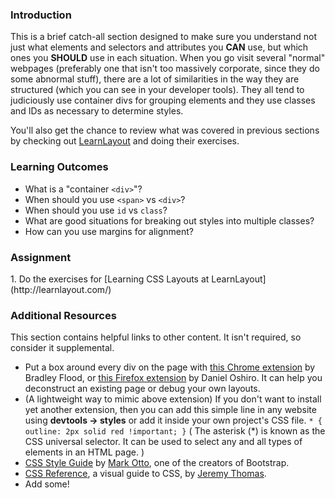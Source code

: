 ### Introduction

This is a brief catch-all section designed to make sure you understand not just what elements and selectors and attributes you **CAN** use, but which ones you **SHOULD** use in each situation.  When you go visit several "normal" webpages (preferably one that isn't too massively corporate, since they do some abnormal stuff), there are a lot of similarities in the way they are structured (which you can see in your developer tools).  They all tend to judiciously use container divs for grouping elements and they use classes and IDs as necessary to determine styles.

You'll also get the chance to review what was covered in previous sections by checking out [LearnLayout](http://www.learnlayout.com) and doing their exercises.

### Learning Outcomes

* What is a "container `<div>`"?
* When should you use `<span>` vs `<div>`?
* When should you use `id` vs `class`?
* What are good situations for breaking out styles into multiple classes?
* How can you use margins for alignment?

### Assignment

<div class="lesson-content__panel" markdown="1">
1. Do the exercises for [Learning CSS Layouts at LearnLayout](http://learnlayout.com/)
</div>

### Additional Resources
This section contains helpful links to other content. It isn't required, so consider it supplemental.

* Put a box around every div on the page with [this Chrome extension](https://chrome.google.com/webstore/detail/pesticide-for-chrome-with/neonnmencpneifkhlmhmfhfiklgjmloi) by Bradley Flood, or [this Firefox extension](https://addons.mozilla.org/en-US/firefox/addon/pesticide-for-firefox/) by Daniel Oshiro.  It can help you deconstruct an existing page or debug your own layouts.
* (A lightweight way to mimic above extension) If you don't want to install yet another extension, then you can add this simple line in any website using **devtools -> styles** or add it inside your own project's CSS file.
`* {
    outline: 2px solid red !important;
}`
 ( The asterisk (\*) is known as the CSS universal selector. It can be used to select any and all types of elements in an HTML page. )
* [CSS Style Guide](http://codeguide.co/#css) by [Mark Otto](https://github.com/mdo), one of the creators of Bootstrap.
* [CSS Reference](http://cssreference.io/), a visual guide to CSS, by [Jeremy Thomas](https://github.com/jgthms).
* Add some!
